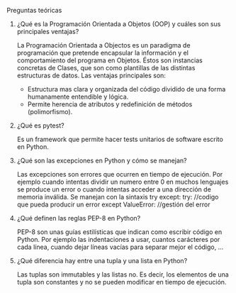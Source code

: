 Preguntas teóricas
1. ¿Qué es la Programación Orientada a Objetos (OOP) y cuáles son sus principales ventajas?

     La Programación Orientada a Objectos es un paradigma de programación que pretende encapsular la información y el comportamiento del programa en Objetos.
     Éstos son instancias concretas de Clases, que son como plantillas de las distintas estructuras de datos.
     Las ventajas principales son:
     - Estructura mas clara y organizada del código dividido de una forma humanamente entendible y lógica.
     - Permite herencia de atributos y redefinición de métodos (polimorfismo).
       
  2. ¿Qué es pytest?

     Es un framework que permite hacer tests unitarios de software escrito en Python.
    
  3. ¿Qué son las excepciones en Python y cómo se manejan?

     Las excepciones son errores que ocurren en tiempo de ejecución.
     Por ejemplo cuando intentas dividir un numero entre 0 en muchos lenguajes se produce un error o cuando intentas acceder a una dirección de memoria inválida.
     Se manejan con la sintaxis try except:
     try:
       //codigo que pueda producir un error
     except ValueError:
       //gestión del error
     
  4. ¿Qué definen las reglas PEP-8 en Python?

     PEP-8 son unas guías estilísticas que indican como escribir código en Python.
     Por ejemplo las indentaciones a usar, cuantos carácteres por cada línea, cuando dejar líneas vacías para separar mejor el código, ...
     
  5. ¿Qué diferencia hay entre una tupla y una lista en Python?

     Las tuplas son immutables y las listas no. Es decir, los elementos de una tupla son constantes y no se pueden modificar en tiempo de ejecución.
